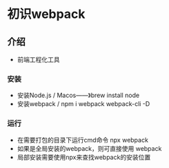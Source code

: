 # 初识webpack

## 介绍

- 前端工程化工具

### 安装

- 安装Node.js / Macos——》brew install node
- 安装webpack / npm i webpack webpack-cli -D

### 运行

- 在需要打包的目录下运行cmd命令 npx webpack
- 如果是全局安装的webpack，则可直接使用 webpack
- 局部安装需要使用npx来查找webpack的安装位置